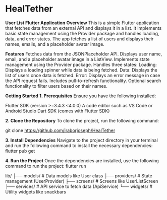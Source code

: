# HealTether

**User List Flutter Application**
**Overview**
This is a simple Flutter application that fetches data from an external API and displays it in a list. It implements basic state management using the Provider package and handles loading, data, and error states. The app fetches a list of users and displays their names, emails, and a placeholder avatar image.

**Features**
Fetches data from the JSONPlaceholder API.
Displays user name, email, and a placeholder avatar image in a ListView.
Implements state management using the Provider package.
Handles three states:
Loading: Displays a loading spinner while data is being fetched.
Data: Displays the list of users once data is fetched.
Error: Displays an error message in case the API request fails.
Includes pull-to-refresh functionality.
Optional search functionality to filter users based on their names.


**Getting Started**
**1. Prerequisites**
Ensure you have the following installed:

Flutter SDK (version >=3.4.3 <4.0.0)
A code editor such as VS Code or Android Studio
Dart SDK (comes with Flutter SDK)

**2. Clone the Repository**
To clone the project, run the following command:

git clone <https://github.com/iraborjoseph/HealTether>

**3. Install Dependencies**
Navigate to the project directory in your terminal and run the following command to install the necessary dependencies:
flutter pub get

**4. Run the Project**
Once the dependencies are installed, use the following command to run the project:
flutter run

lib/
├── models/            # Data models like User class
├── providers/         # State management (UserProvider)
├── screens/           # Screens like UserListScreen
├── services/          # API service to fetch data (ApiService)
└── widgets/           # Utility widgets like snackbars
